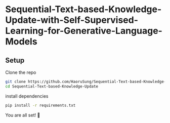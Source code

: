 # Sequential-Text-based-Knowledge-Update-with-Self-Supervised-Learning-for-Generative-Language-Models

## Setup

Clone the repo

```bash
git clone https://github.com/HaoruSung/Sequential-Text-based-Knowledge-Update.git
cd Sequential-Text-based-Knowledge-Update
```

install dependencies

```bash
pip install -r requirements.txt
```

You are all set! 🎉

&nbsp;

